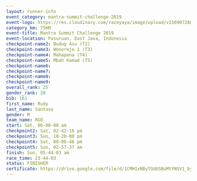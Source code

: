 ```yaml
---
layout: runner-info 
event_category: mantra-summit-challenge-2019 
event-logo: https://res.cloudinary.com/raceyaya/image/upload/v1569072809/logo/mantra-image_segrbx.jpg
category_km: 75KM 
event-title: Mantra Summit Challenge 2019 
event-location: Pasuruan, East Java, Indonesia 
checkpoint-name2: Budug Asu (T2) 
checkpoint-name3: Wonorejo 1 (T3) 
checkpoint-name4: Mahapena (T4) 
checkpoint-name5: Mbah Kamad (T5) 
checkpoint-name6: 
checkpoint-name7: 
checkpoint-name8: 
checkpoint-name9: 
overall_rank: 25
gender_rank: 20
bib: 161
first_name: Rudy
last_name: Santoso
gender: M
team_name: RGO
start: Sat, 06-00-00 am
checkpoint2: Sat, 02-42-16 pm
checkpoint3: Sun, 10-20-00 pm
checkpoint4: Sat, 08-06-46 pm
checkpoint5: Sun, 02-57-37 am
finish: Sun, 05-44-03 am
race_time: 23-44-03
status: FINISHER
certificate: https://drive.google.com/file/d/1CMH1xNByTGUGSBuMtYNSV1_byvfcm975/view?usp=sharing
---
```


